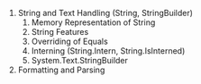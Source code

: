 1. String and Text Handling (String, StringBuilder)
    1. Memory Representation of String
    2. String Features
    3. Overriding of Equals
    4. Interning (String.Intern, String.IsInterned)
    5. System.Text.StringBuilder
2. Formatting and Parsing    
    
